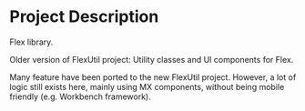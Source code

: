 # Project Description

Flex library.

Older version of FlexUtil project: Utility classes and UI components for Flex.

Many feature have been ported to the new FlexUtil project. However, a lot of logic still exists here, mainly using MX components, without being mobile friendly (e.g. Workbench framework). 

